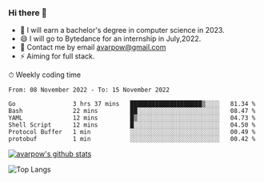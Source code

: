 ### Hi there 👋
<!--I have been a GitHub member for [![Years Badge](https://badges.pufler.dev/years/avarpow)](https://badges.pufler.dev)-->
- 🌱 I will earn a bachelor's degree in computer science in 2023.
- 😄 I will go to Bytedance for an internship in July,2022.
- 💬 Contact me by email avarpow@gmail.com
- ⚡ Aiming for full stack.

<!--💻 Coding Activity Logging

[![Commits Badge](https://badges.pufler.dev/commits/weekly/avarpow)](https://badges.pufler.dev)-->

⏱ Weekly coding time
<!--START_SECTION:waka-->

```text
From: 08 November 2022 - To: 15 November 2022

Go                3 hrs 37 mins   ████████████████████▒░░░░   81.34 %
Bash              22 mins         ██░░░░░░░░░░░░░░░░░░░░░░░   08.47 %
YAML              12 mins         █▒░░░░░░░░░░░░░░░░░░░░░░░   04.73 %
Shell Script      12 mins         █░░░░░░░░░░░░░░░░░░░░░░░░   04.50 %
Protocol Buffer   1 min           ░░░░░░░░░░░░░░░░░░░░░░░░░   00.49 %
protobuf          1 min           ░░░░░░░░░░░░░░░░░░░░░░░░░   00.42 %
```

<!--END_SECTION:waka-->

[![avarpow's github stats](https://github-readme-stats.vercel.app/api?username=avarpow&count_private=true&show_icons=true&hide=issues&hide_border=true)](https://github.com/anuraghazra/github-readme-stats)

![Top Langs](https://github-readme-stats.vercel.app/api/top-langs/?username=avarpow&layout=compact&hide_border=true) 
<!--[![avarpow's wakatime stats](https://github-readme-stats.vercel.app/api/wakatime?username=avarpow)](https://github.com/anuraghazra/github-readme-stats)-->
